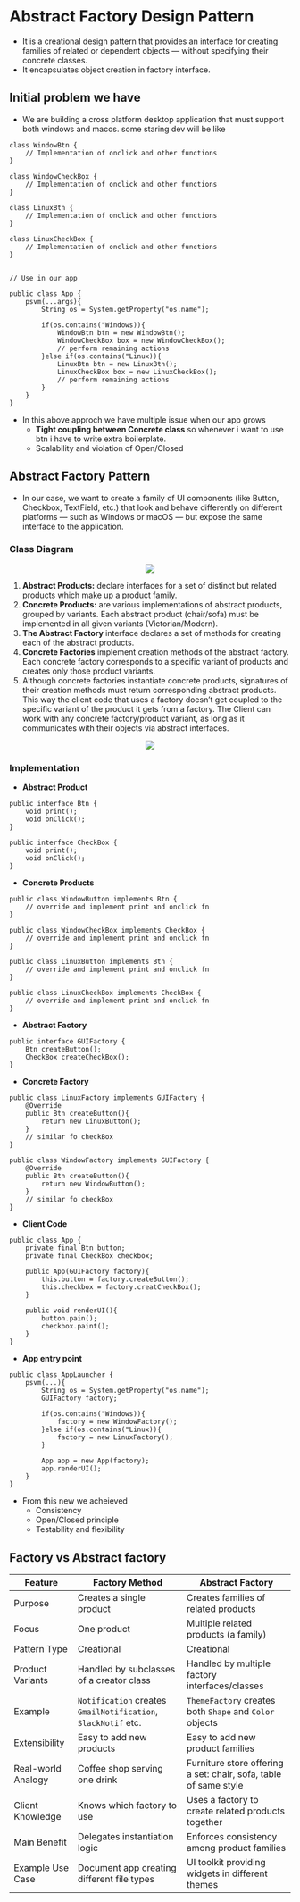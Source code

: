 # Abstract Factory Design Pattern

- It is a creational design pattern that provides an interface for creating families of related or dependent objects — without specifying their concrete classes.
- It encapsulates object creation in factory interface.

## Initial problem we have

- We are building a cross platform desktop application that must support both windows and macos. some staring dev will be like

```
class WindowBtn {
    // Implementation of onclick and other functions
}

class WindowCheckBox {
    // Implementation of onclick and other functions
}

class LinuxBtn {
    // Implementation of onclick and other functions
}

class LinuxCheckBox {
    // Implementation of onclick and other functions
}


// Use in our app

public class App {
    psvm(...args){
        String os = System.getProperty("os.name");

        if(os.contains("Windows)){
            WindowBtn btn = new WindowBtn();
            WindowCheckBox box = new WindowCheckBox();
            // perform remaining actions
        }else if(os.contains("Linux)){
            LinuxBtn btn = new LinuxBtn();
            LinuxCheckBox box = new LinuxCheckBox();
            // perform remaining actions
        }
    }
}
```

- In this above approch we have multiple issue when our app grows
  - **Tight coupling between Concrete class** so whenever i want to use btn i have to write extra boilerplate.
  - Scalability and violation of Open/Closed

## Abstract Factory Pattern

- In our case, we want to create a family of UI components (like Button, Checkbox, TextField, etc.) that look and behave differently on different platforms — such as Windows or macOS — but expose the same interface to the application.

### Class Diagram

<p align="center">
    <img src="../images/abstract-factory.png"/>
</p>

1. **Abstract Products:** declare interfaces for a set of distinct but related products which make up a product family.
2. **Concrete Products:** are various implementations of abstract products, grouped by variants. Each abstract product (chair/sofa) must be implemented in all given variants (Victorian/Modern).
3. **The Abstract Factory** interface declares a set of methods for creating each of the abstract products.
4. **Concrete Factories** implement creation methods of the abstract factory. Each concrete factory corresponds to a specific variant of products and creates only those product variants.
5. Although concrete factories instantiate concrete products, signatures of their creation methods must return corresponding abstract products. This way the client code that uses a factory doesn’t get coupled to the specific variant of the product it gets from a factory. The Client can work with any concrete factory/product variant, as long as it communicates with their objects via abstract interfaces.

<p align="center">
    <img src="../images/abstract-factory-v2.png"/>
</p>

### Implementation

- **Abstract Product**

```
public interface Btn {
    void print();
    void onClick();
}

public interface CheckBox {
    void print();
    void onClick();
}
```

- **Concrete Products**

```
public class WindowButton implements Btn {
    // override and implement print and onclick fn
}

public class WindowCheckBox implements CheckBox {
    // override and implement print and onclick fn
}

public class LinuxButton implements Btn {
    // override and implement print and onclick fn
}

public class LinuxCheckBox implements CheckBox {
    // override and implement print and onclick fn
}
```

- **Abstract Factory**

```
public interface GUIFactory {
    Btn createButton();
    CheckBox createCheckBox();
}
```

- **Concrete Factory**

```
public class LinuxFactory implements GUIFactory {
    @Override
    public Btn createButton(){
        return new LinuxButton();
    }
    // similar fo checkBox
}

public class WindowFactory implements GUIFactory {
    @Override
    public Btn createButton(){
        return new WindowButton();
    }
    // similar fo checkBox
}
```

- **Client Code**

```
public class App {
    private final Btn button;
    private final CheckBox checkbox;

    public App(GUIFactory factory){
        this.button = factory.createButton();
        this.checkbox = factory.creatCheckBox();
    }

    public void renderUI(){
        button.pain();
        checkbox.paint();
    }
}
```

- **App entry point**

```
public class AppLauncher {
    psvm(...){
        String os = System.getProperty("os.name");
        GUIFactory factory;

        if(os.contains("Windows)){
            factory = new WindowFactory();
        }else if(os.contains("Linux)){
            factory = new LinuxFactory();
        }

        App app = new App(factory);
        app.renderUI();
    }
}
```

- From this new we acheieved
  - Consistency
  - Open/Closed principle
  - Testability and flexibility

## Factory vs Abstract factory

| Feature            | Factory Method                                                | Abstract Factory                                                 |
| ------------------ | ------------------------------------------------------------- | ---------------------------------------------------------------- |
| Purpose            | Creates a single product                                      | Creates families of related products                             |
| Focus              | One product                                                   | Multiple related products (a family)                             |
| Pattern Type       | Creational                                                    | Creational                                                       |
| Product Variants   | Handled by subclasses of a creator class                      | Handled by multiple factory interfaces/classes                   |
| Example            | `Notification` creates `GmailNotification`, `SlackNotif` etc. | `ThemeFactory` creates both `Shape` and `Color` objects          |
| Extensibility      | Easy to add new products                                      | Easy to add new product families                                 |
| Real-world Analogy | Coffee shop serving one drink                                 | Furniture store offering a set: chair, sofa, table of same style |
| Client Knowledge   | Knows which factory to use                                    | Uses a factory to create related products together               |
| Main Benefit       | Delegates instantiation logic                                 | Enforces consistency among product families                      |
| Example Use Case   | Document app creating different file types                    | UI toolkit providing widgets in different themes                 |
